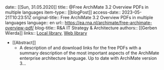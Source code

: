 date:: [[Sun, 31.05.2020]]
title:: @Free ArchiMate 3.2 Overview PDFs in multiple languages
item-type:: [[blogPost]]
access-date:: 2023-05-21T10:23:51Z
original-title:: Free ArchiMate 3.2 Overview PDFs in multiple languages
language:: en
url:: https://ea.rna.nl/archimate/free-archimate-overview-pdf/
blog-title:: R&A IT Strategy & Architecture
authors:: [[Gerben Wierda]]
links:: [Local library](zotero://select/library/items/D9Z4Q22D), [Web library](https://www.zotero.org/users/6520516/items/D9Z4Q22D)

- [[Abstract]]
	- A description of and download links for the free PDFs with a summary description of the most important aspects of the ArchiMate enterprise architecture language. Up to date with ArchiMate version 3…